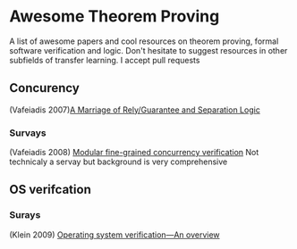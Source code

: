 # Awesome Theorem Proving

A list of awesome papers and cool resources on theorem proving, formal software verification and logic. Don't hesitate to suggest resources in other subfields of transfer learning. I accept pull requests

## Concurency
(Vafeiadis 2007)[A Marriage of Rely/Guarantee and Separation Logic](https://link.springer.com/chapter/10.1007/978-3-540-74407-8_18)
### Survays
(Vafeiadis 2008) [Modular fine-grained concurrency verification](https://www.cl.cam.ac.uk/techreports/UCAM-CL-TR-726.pdf)
Not technicaly a servay but background is very comprehensive


## OS verifcation
### Surays
(Klein 2009) [Operating system verification—An overview](https://link.springer.com/content/pdf/10.1007%2Fs12046-009-0002-4.pdf)

